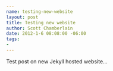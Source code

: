```yaml
--- 
name: testing-new-website
layout: post
title: Testing new website
author: Scott Chamberlain
date: 2012-1-6 08:08:00 -06:00
tags: 
-
---
```



Test post on new Jekyll hosted website...